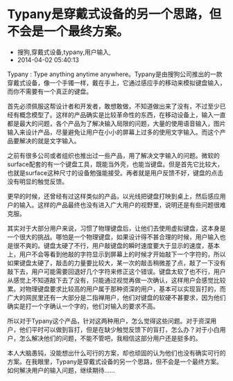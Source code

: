 # Typany是穿戴式设备的另一个思路，但不会是一个最终方案。
- 搜狗,穿戴式设备,typany,用户输入,
- 2014-04-02 05:40:13


<p>Typany : Type anything anytime anywhere。Typany是由搜狗公司推出的一款穿戴式设备，像一个手镯一样，戴在手上，它通过感应手的移动来模拟键盘输入，而你不需要有一个真正的键盘。</p><p>首先必须佩服这帮设计者和开发者，敢想敢做，不知道做出来了没有，不过至少已经有概念模型了。这样的产品确实是比较革命性的东西，在移动设备上，输入一直都是最大的问题，各个产品为了解决输入局限的问题，大量的使用语音输入，图片输入来设计产品，尽量避免让用户在小小的屏幕上过多的使用文字输入。而这个产品要解决的就是文字输入。</p><p>之前有很多公司或者组织也推出过一些产品，用了解决文字输入的问题。微软的surface配套的有一个键盘工具，既能当外壳，也能当键盘。但是首先它比较大，也就是surface这种尺寸的设备勉强能接受。再者就是用户反馈不好，键盘的点击没有明显的触觉反馈。</p><p>更早的时候，还曾经有过这样类似的产品，以光线把键盘打映到桌上，然后感应用户的输入。这样的产品最终也没有进入广大用户的视野里，说明还是有些问题很难克服。</p><p>其实对于大部分用户来说，习惯了物理键盘后，让他们去使用虚拟键盘，这本身是一个很大的挑战。哪怕是一个物理键盘，如果设计得不甚合理的时候，用户输入也是很不爽的。键盘太硬了不行，用户敲键盘的瞬时速度要大于显示的速度，基本上，用户不会等看到他敲的字符显示到屏幕上的时候才开始敲下一个字符的，所以如果键盘太硬了，敲击的力量要比较大，某一次的敲击稍微差了点，敲了一下没有敲下去，用户可能需要回退好几个字符来修正这个错误。键盘太软了也不行，用户从感觉上不知道敲下去了没有，只能通过视觉再做一次确认，这样用户会感觉比较累。对物理键盘要求比较高的用户属于那种资深的用户，基本可以实现盲打的，而广大的网民里还有一大部分是二指禅用户，他们对键盘的软硬不甚要求，因为他们确实是打一个字确认一个字的，他们对输入的要求不高。</p><p>所以对于Typany这个产品，针对这两种用户，怎么觉得这些问题。对于资深用户，他们平时可以做到盲打，但是在缺少触觉反馈下的盲打，怎么办？对于小白用户，怎么解决他们的问题，不能不管吧，我相信这部分用户还是挺多的。</p><p>本人大脑愚钝，没能想出什么可行的方案，却也顽固的认为他们也没有确实可行的方案。在我眼里，Typany是穿戴式设备的另一个思路，但不会是一个最终方案。如何解决用户的输入问题，继续期待……</p>
